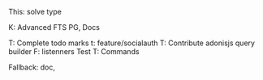 This:
solve type

K: Advanced FTS PG, Docs

T: Complete todo marks
t: feature/socialauth
T: Contribute adonisjs query builder
F: listenners Test
T: Commands

Fallback: doc, 
